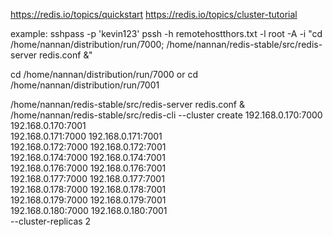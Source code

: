 
https://redis.io/topics/quickstart
https://redis.io/topics/cluster-tutorial

example:
sshpass -p 'kevin123' pssh -h remotehostthors.txt -l root -A -i "cd /home/nannan/distribution/run/7000; /home/nannan/redis-stable/src/redis-server redis.conf &"

cd /home/nannan/distribution/run/7000
or 
cd /home/nannan/distribution/run/7001

/home/nannan/redis-stable/src/redis-server redis.conf &
/home/nannan/redis-stable/src/redis-cli --cluster create 192.168.0.170:7000 192.168.0.170:7001 \
    192.168.0.171:7000 192.168.0.171:7001 \
    192.168.0.172:7000 192.168.0.172:7001 \
    192.168.0.174:7000 192.168.0.174:7001 \
    192.168.0.176:7000 192.168.0.176:7001 \
    192.168.0.177:7000 192.168.0.177:7001 \
    192.168.0.178:7000 192.168.0.178:7001 \
    192.168.0.179:7000 192.168.0.179:7001 \
    192.168.0.180:7000 192.168.0.180:7001 \
    --cluster-replicas 2

